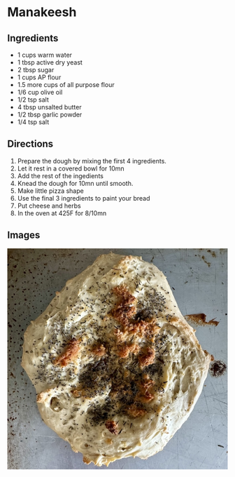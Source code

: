 # Manakeesh

## Ingredients

* 1 cups warm water
* 1 tbsp active dry yeast
* 2 tbsp sugar
* 1 cups AP flour
* 1.5 more cups of all purpose flour
* 1/6 cup olive oil
* 1/2 tsp salt
* 4 tbsp unsalted butter
* 1/2 tbsp garlic powder
* 1/4 tsp salt

## Directions
1. Prepare the dough by mixing the first 4 ingredients.
2. Let it rest in a covered bowl for 10mn
3. Add the rest of the ingedients
4. Knead the dough for 10mn until smooth.
5. Make little pizza shape
6. Use the final 3 ingredients to paint your bread
7. Put cheese and herbs
8. In the oven at 425F for 8/10mn

## Images

![](/images/manakeesh.jpeg)
